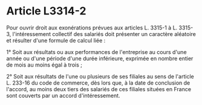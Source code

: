 # Article L3314-2

Pour ouvrir droit aux exonérations prévues aux articles L. 3315-1 à L. 3315-3, l'intéressement collectif des salariés doit présenter un caractère aléatoire et résulter d'une formule de calcul liée :

1° Soit aux résultats ou aux performances de l'entreprise au cours d'une année ou d'une période d'une durée inférieure, exprimée en nombre entier de mois au moins égal à trois ;

2° Soit aux résultats de l'une ou plusieurs de ses filiales au sens de l'article L. 233-16 du code de commerce, dès lors que, à la date de conclusion de l'accord, au moins deux tiers des salariés de ces filiales situées en France sont couverts par un accord d'intéressement.